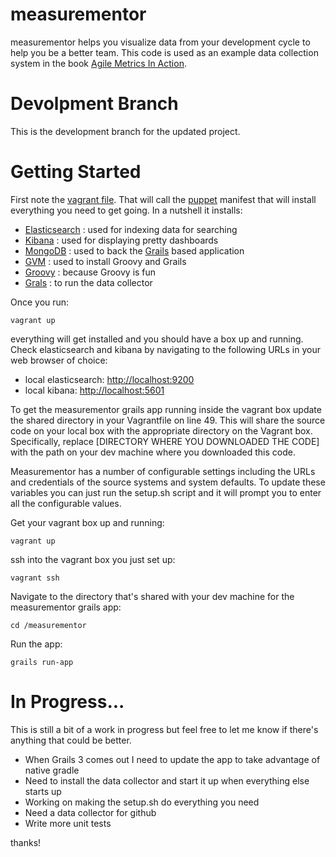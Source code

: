 # measurementor
measurementor helps you visualize data from your development cycle to help you be a better team.  This code is
used as an example data collection system in the book [Agile Metrics In Action](http://manning.com/davis2/).

# Devolpment Branch
This is the development branch for the updated project.

# Getting Started
First note the [vagrant file](https://www.vagrantup.com/).  That will call the [puppet](http://puppetlabs.com/) manifest
that will install everything you need to get going.  In a nutshell it installs:
- [Elasticsearch](http://www.elasticsearch.org/) : used for indexing data for searching
- [Kibana](http://www.elasticsearch.org/guide/en/kibana/current/) : used for displaying pretty dashboards
- [MongoDB](http://www.mongodb.org/) : used to back the [Grails](https://grails.org/) based application
- [GVM](http://gvmtool.net/) : used to install Groovy and Grails
- [Groovy](http://groovy.codehaus.org/) : because Groovy is fun
- [Grals](https://grails.org/) : to run the data collector

Once you run:

    vagrant up

everything will get installed and you should have a box up and running.  Check elasticsearch and kibana
by navigating to the following URLs in your web browser of choice:

- local elasticsearch: [http://localhost:9200](http://localhost:9200)
- local kibana: [http://localhost:5601](http://localhost:5601)

To get the measurementor grails app running inside the vagrant box update the shared directory in your Vagrantfile on line 49.
This will share the source code on your local box with the appropriate directory on the Vagrant box.  Specifically, replace
[DIRECTORY WHERE YOU DOWNLOADED THE CODE] with the path on your dev machine where you downloaded this code.

Measurementor has a number of configurable settings including the URLs and credentials of the source systems and system defaults.
To update these variables you can just run the setup.sh script and it will prompt you to enter all the configurable values.


Get your vagrant box up and running:

    vagrant up

ssh into the vagrant box you just set up:

    vagrant ssh

Navigate to the directory that's shared with your dev machine for the measurementor grails app:

    cd /measurementor

Run the app:

    grails run-app

# In Progress...
This is still a bit of a work in progress but feel free to let me know if there's anything that could be better.
- When Grails 3 comes out I need to update the app to take advantage of native gradle
- Need to install the data collector and start it up when everything else starts up
- Working on making the setup.sh do everything you need
- Need a data collector for github
- Write more unit tests

thanks!

